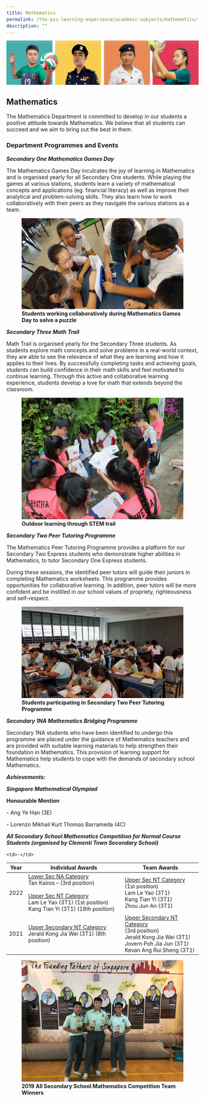 ```yaml
---
title: Mathematics
permalink: /the-pss-learning-experience/academic-subjects/mathematics/
description: ""
---
```

![](/images/Our%20School/subbanner.jpg)


## Mathematics

The Mathematics Department is committed to develop in our students a positive attitude towards Mathematics. We believe that all students can succeed and we aim to bring out the best in them.  

  

### Department Programmes and Events


  

**_Secondary One Mathematics Games Day_**

The Mathematics Games Day inculcates the joy of learning in Mathematics and is organised yearly for all Secondary One students. While playing the games at various stations, students learn a variety of mathematical concepts and applications (eg. financial literacy) as well as improve their analytical and problem-solving skills. They also learn how to work collaboratively with their peers as they navigate the various stations as a team.


<figure>
<img src="/images/Academic%20Subjects/Mathematics/Students%20working%20collaboratively%20during%20Mathematics%20Games%20Day%20to%20solve%20a%20puzzle.jpg">
<figcaption> <strong>Students working collaboratively during Mathematics Games Day to solve a puzzle</strong> </figcaption>
</figure>



**_Secondary Three Math Trail_**

Math Trail is organised yearly for the Secondary Three students. As students explore math concepts and solve problems in a real-world context, they are able to see the relevance of what they are learning and how it applies to their lives. By successfully completing tasks and achieving goals, students can build confidence in their math skills and feel motivated to continue learning. Through this active and collaborative learning experience, students develop a love for math that extends beyond the classroom.


<figure>
<img src="/images/Academic%20Subjects/Mathematics/Outdoor%20learning%20through%20STEM%20trail.jpg">
<figcaption> <strong>Outdoor learning through STEM trail
</strong> </figcaption>
</figure>


**_Secondary Two Peer Tutoring Programme_**

  

The Mathematics Peer Tutoring Programme provides a platform for our Secondary Two Express students who demonstrate higher abilities in Mathematics, to tutor Secondary One Express students.

During these sessions, the identified peer tutors will guide their juniors in completing Mathematics worksheets. This programme provides opportunities for collaborative learning. In addition, peer tutors will be more confident and be instilled in our school values of propriety, righteousness and self-respect.

 
<figure>
<img src="/images/Academic%20Subjects/Mathematics/Students%20participating%20in%20Secondary%20Two%20Peer%20Tutoring%20Programme.jpg">
<figcaption> <strong>Students participating in Secondary Two Peer Tutoring Programme
</strong> </figcaption>
</figure>


**_Secondary 1NA Mathematics Bridging Programme_**

  

Secondary 1NA students who have been identified to undergo this programme are placed under the guidance of Mathematics teachers and are provided with suitable learning materials to help strengthen their foundation in Mathematics. This provision of learning support for Mathematics  help students to cope with the demands of secondary school Mathematics.

  

  

**_Achievements:_**

***Singapore  Mathematical Olympiad***
 
**Honourable Mention**

\- Ang Ye Han (3E)

\- Lorenzo Mikhail Kurt Thomas Barrameda (4C)


**_All Secondary School Mathematics Competition for Normal Course Students (organised by Clementi Town Secondary School)_**

<table>
<thead>
  <tr>
    <th>Year<br></th>
    <th>Individual Awards<br></th>
    <th>Team Awards<br></th>
  </tr>
</thead>
<tbody>
  <tr>
    <td>2022<br></td>
    <td><u>Lower Sec NA Category</u><br>Tan Kairos – (3rd position)<br> <br><u>Upper Sec NT Category</u><br>Lam Le Yao (3T1) (1st position)<br>Kang Tian Yi (3T1) (18th position)<br></td>
    <td><u>Upper Sec NT Category</u><br>(1st position)<br>Lam Le Yao (3T1)<br>Kang Tian Yi (3T1)<br>Zhou Jun An (3T1)<br></td>
  </tr>
  <tr>
    <td>2021<br></td>
    <td><u>Upper Secondary NT Category</u><br>Jerald Kong Jia Wei (3T1) (8th position)<br></td>
    <td><u>Upper Secondary NT Category</u><br>(3rd position)<br> Jerald Kong Jia Wei (3T1)<br>Jovern Poh Jia Jun (3T1)<br>Kevan Ang Rui Sheng (3T1)</td>
  </tr>
  <tr>
  
    <td>-</td>
  </tr>
</tbody>
</table>



<figure>
<img src="/images/Academic%20Subjects/Mathematics/2019%20All%20Secondary%20School%20Mathematics%20Competition%20Team%20Winners.jpg">
<figcaption> <strong>2019 All Secondary School Mathematics Competition Team Winners
</strong> </figcaption>
</figure>